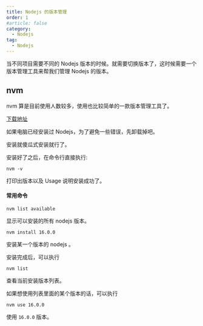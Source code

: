 ```yaml
---
title: Nodejs 的版本管理
order: 1
#article: false
category:
  - Nodejs
tag:
  - Nodejs
---
```


当不同项目需要不同的 Nodejs 版本的时候。就需要切换版本了，这时候需要一个版本管理工具来帮我们管理 Nodejs 的版本。

## nvm

nvm 算是目前使用人数较多，使用也比较简单的一款版本管理工具了。

[下载地址](https://github.com/coreybutler/nvm-windows/releases)

如果电脑已经安装过 Nodejs，为了避免一些错误，先卸载掉吧。

安装就傻瓜式安装就行了。

安装好了之后，在命令行直接执行:

```shell
nvm -v
```

打印出版本以及 Usage 说明安装成功了。

#### 常用命令

```shell
nvm list available
```

显示可以安装的所有 nodejs 版本。

```shell
nvm install 16.0.0
```

安装某一个版本的 nodejs 。

安装完成后，可以执行

```shell
nvm list
```

查看当前安装版本列表。

如果想使用列表里面的某个版本的话，可以执行

```shell
nvm use 16.0.0
```

使用 `16.0.0` 版本。
